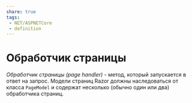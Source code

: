 ```yaml
---
share: true
tags:
 - NET/ASPNETCore
 - definition
---
```

# Обработчик страницы
*Обработчик страницы (page handler)* - метод, который запускается в ответ на запрос. Модели страниц Razor должны наследоваться от класса `PageModel` и содержат несколько (обычно один или два) обработчика страниц.